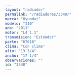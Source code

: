 ```yaml
---
layout: "radiador"
permalink: "/radiadores/3340/"
marca: "Hyundai"
modelo: "I10"
ano: "2011"
motor: "L4 1.1"
transmision: "Estándar"
parte: "67610"
clima: "Con clima"
alto: "13 3/4"
ancho: "17 1/4"
observaciones: ""
id: "3340"
---
```


